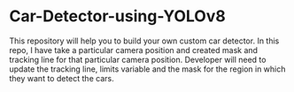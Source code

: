 # Car-Detector-using-YOLOv8
This repository will help you to build your own custom car detector. In this repo, I have take a particular camera position and created mask and tracking line for that particular camera position. Developer will need to update the tracking line, limits variable and the mask for the region in which they want to detect the cars.

